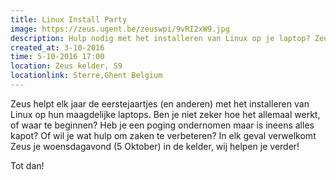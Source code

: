 ```yaml
---
title: Linux Install Party
image: https://zeus.ugent.be/zeuswpi/9vRI2xW9.jpg
description: Hulp nodig met het installeren van Linux op je laptop? Zeus helpt je graag!
created_at: 3-10-2016
time: 5-10-2016 17:00
location: Zeus kelder, S9
locationlink: Sterre,Ghent Belgium
---
```


Zeus helpt elk jaar de eerstejaartjes (en anderen) met het installeren van Linux op hun maagdelijke laptops.
Ben je niet zeker hoe het allemaal werkt, of waar te beginnen?
Heb je een poging ondernomen maar is ineens alles kapot?
Of wil je wat hulp om zaken te verbeteren?
In elk geval verwelkomt Zeus je woensdagavond (5 Oktober) in de kelder, wij helpen je verder!

Tot dan!
